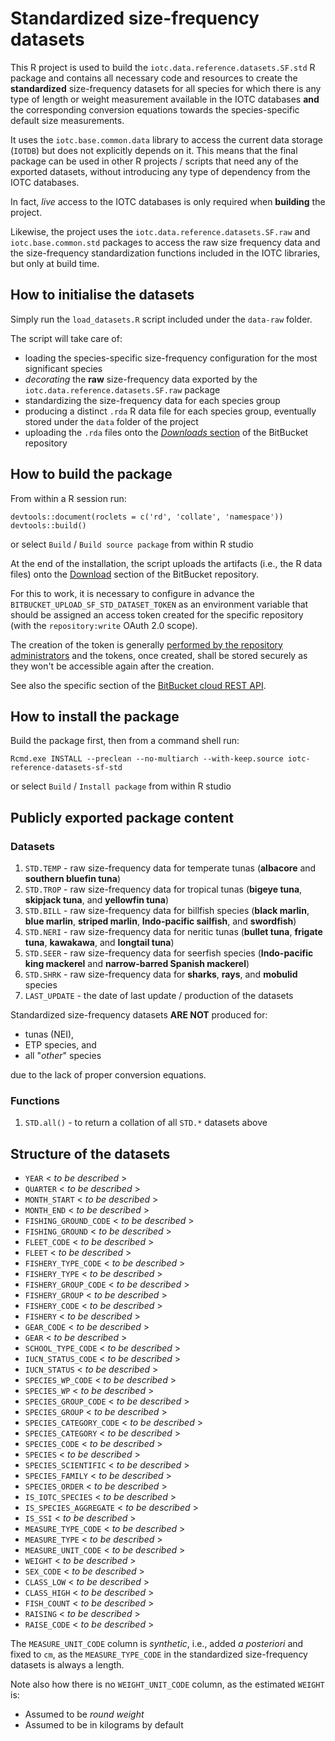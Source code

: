 # Standardized size-frequency datasets

This R project is used to build the `iotc.data.reference.datasets.SF.std` R package and contains all necessary code and resources to create the **standardized** size-frequency datasets for all species for which there is any type of length or weight measurement available in the IOTC databases **and** the corresponding conversion equations towards the species-specific default size measurements.

It uses the `iotc.base.common.data` library to access the current data storage (`IOTDB`) but does not explicitly depends on it. This means that the final package can be used in other R projects / scripts that need any of the exported datasets, without introducing any type of dependency from the IOTC databases.

In fact, *live* access to the IOTC databases is only required when **building** the project.

Likewise, the project uses the `iotc.data.reference.datasets.SF.raw` and `iotc.base.common.std` packages to access the raw size frequency data and the size-frequency standardization functions included in the IOTC libraries, but only at build time.

## How to initialise the datasets

Simply run the `load_datasets.R` script included under the `data-raw` folder.

The script will take care of:

- loading the species-specific size-frequency configuration for the most significant species
- *decorating* the **raw** size-frequency data exported by the `iotc.data.reference.datasets.SF.raw` package
- standardizing the size-frequency data for each species group
- producing a distinct `.rda` R data file for each species group, eventually stored under the `data` folder of the project
- uploading the `.rda` files onto the [_Downloads_ section](https://bitbucket.org/iotc-ws/iotc-reference-datasets-sf-std/downloads/) of the BitBucket repository

## How to build the package

From within a R session run:

```         
devtools::document(roclets = c('rd', 'collate', 'namespace'))
devtools::build()
```

or select `Build` / `Build source package` from within R studio

At the end of the installation, the script uploads the artifacts (i.e., the R data files) onto the [Download](https://bitbucket.org/iotc-ws/iotc-reference-datasets-sf-std/downloads/) section of the BitBucket repository.

For this to work, it is necessary to configure in advance the `BITBUCKET_UPLOAD_SF_STD_DATASET_TOKEN` as an environment variable that should be assigned an access token created for the specific repository (with the `repository:write` OAuth 2.0 scope).

The creation of the token is generally [performed by the repository administrators](https://support.atlassian.com/bitbucket-cloud/docs/create-a-repository-access-token/) and the tokens, once created, shall be stored securely as they won't be accessible again after the creation.

See also the specific section of the [BitBucket cloud REST API](https://developer.atlassian.com/cloud/bitbucket/rest/api-group-downloads/#api-repositories-workspace-repo-slug-downloads-post).

## How to install the package

Build the package first, then from a command shell run:

```         
Rcmd.exe INSTALL --preclean --no-multiarch --with-keep.source iotc-reference-datasets-sf-std
```

or select `Build` / `Install package` from within R studio

## Publicly exported package content

### Datasets

1.  `STD.TEMP` - raw size-frequency data for temperate tunas (**albacore** and **southern bluefin tuna**)
2.  `STD.TROP` - raw size-frequency data for tropical tunas (**bigeye tuna**, **skipjack tuna**, and **yellowfin tuna**)
3.  `STD.BILL` - raw size-frequency data for billfish species (**black marlin**, **blue marlin**, **striped marlin**, **Indo-pacific sailfish**, and **swordfish**)
4.  `STD.NERI` - raw size-frequency data for neritic tunas (**bullet tuna**, **frigate tuna**, **kawakawa**, and **longtail tuna**)
5.  `STD.SEER` - raw size-frequency data for seerfish species (**Indo-pacific king mackerel** and **narrow-barred Spanish mackerel**)
6.  `STD.SHRK` - raw size-frequency data for **sharks**, **rays**, and **mobulid** species
7.  `LAST_UPDATE` - the date of last update / production of the datasets

Standardized size-frequency datasets **ARE NOT** produced for:

-   tunas (NEI),
-   ETP species, and
-   all "*other*" species

due to the lack of proper conversion equations.

### Functions

1.  `STD.all()` - to return a collation of all `STD.*` datasets above

## Structure of the datasets

-   `YEAR` \< *to be described* \>
-   `QUARTER` \< *to be described* \>
-   `MONTH_START` \< *to be described* \>
-   `MONTH_END` \< *to be described* \>
-   `FISHING_GROUND_CODE` \< *to be described* \>
-   `FISHING_GROUND` \< *to be described* \>
-   `FLEET_CODE` \< *to be described* \>
-   `FLEET` \< *to be described* \>
-   `FISHERY_TYPE_CODE` \< *to be described* \>
-   `FISHERY_TYPE` \< *to be described* \>
-   `FISHERY_GROUP_CODE` \< *to be described* \>
-   `FISHERY_GROUP` \< *to be described* \>
-   `FISHERY_CODE` \< *to be described* \>
-   `FISHERY` \< *to be described* \>
-   `GEAR_CODE` \< *to be described* \>
-   `GEAR` \< *to be described* \>
-   `SCHOOL_TYPE_CODE` \< *to be described* \>
-   `IUCN_STATUS_CODE` \< *to be described* \>
-   `IUCN_STATUS` \< *to be described* \>
-   `SPECIES_WP_CODE` \< *to be described* \>
-   `SPECIES_WP` \< *to be described* \>
-   `SPECIES_GROUP_CODE` \< *to be described* \>
-   `SPECIES_GROUP` \< *to be described* \>
-   `SPECIES_CATEGORY_CODE` \< *to be described* \>
-   `SPECIES_CATEGORY` \< *to be described* \>
-   `SPECIES_CODE` \< *to be described* \>
-   `SPECIES` \< *to be described* \>
-   `SPECIES_SCIENTIFIC` \< *to be described* \>
-   `SPECIES_FAMILY` \< *to be described* \>
-   `SPECIES_ORDER` \< *to be described* \>
-   `IS_IOTC_SPECIES` \< *to be described* \>
-   `IS_SPECIES_AGGREGATE` \< *to be described* \>
-   `IS_SSI` \< *to be described* \>
-   `MEASURE_TYPE_CODE` \< *to be described* \>
-   `MEASURE_TYPE` \< *to be described* \>
-   `MEASURE_UNIT_CODE` \< *to be described* \>
-   `WEIGHT` \< *to be described* \>
-   `SEX_CODE` \< *to be described* \>
-   `CLASS_LOW` \< *to be described* \>
-   `CLASS_HIGH` \< *to be described* \>
-   `FISH_COUNT` \< *to be described* \>
-   `RAISING` \< *to be described* \>
-   `RAISE_CODE` \< *to be described* \>

The `MEASURE_UNIT_CODE` column is *synthetic*, i.e., added *a posteriori* and fixed to `cm`, as the `MEASURE_TYPE_CODE` in the standardized size-frequency datasets is always a length.

Note also how there is no `WEIGHT_UNIT_CODE` column, as the estimated `WEIGHT` is:

-   Assumed to be *round weight*
-   Assumed to be in kilograms by default

